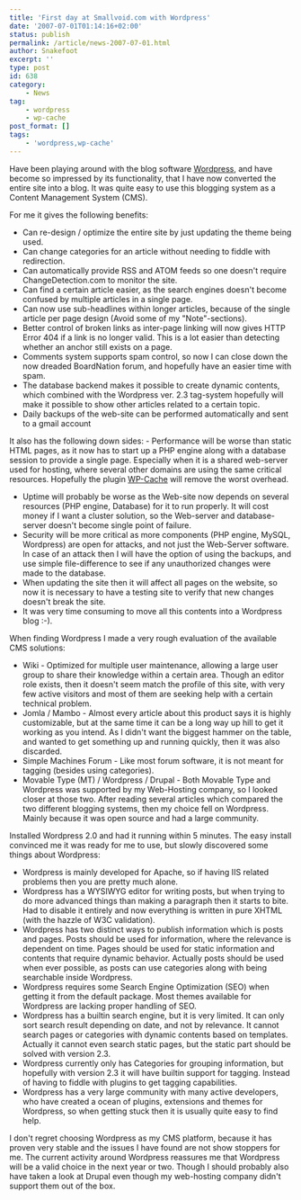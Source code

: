 ```yaml
---
title: 'First day at Smallvoid.com with Wordpress'
date: '2007-07-01T01:14:16+02:00'
status: publish
permalink: /article/news-2007-07-01.html
author: Snakefoot
excerpt: ''
type: post
id: 638
category:
    - News
tag:
    - wordpress
    - wp-cache
post_format: []
tags:
    - 'wordpress,wp-cache'
---
```

Have been playing around with the blog software [Wordpress](http://wordpress.org/), and have become so impressed by its functionality, that I have now converted the entire site into a blog. It was quite easy to use this blogging system as a Content Management System (CMS).  
  
 For me it gives the following benefits:

- Can re-design / optimize the entire site by just updating the theme being used.
- Can change categories for an article without needing to fiddle with redirection.
- Can automatically provide RSS and ATOM feeds so one doesn't require ChangeDetection.com to monitor the site.
- Can find a certain article easier, as the search engines doesn't become confused by multiple articles in a single page.
- Can now use sub-headlines within longer articles, because of the single article per page design (Avoid some of my "Note"-sections).
- Better control of broken links as inter-page linking will now gives HTTP Error 404 if a link is no longer valid. This is a lot easier than detecting whether an anchor still exists on a page.
- Comments system supports spam control, so now I can close down the now dreaded BoardNation forum, and hopefully have an easier time with spam.
- The database backend makes it possible to create dynamic contents, which combined with the Wordpress ver. 2.3 tag-system hopefully will make it possible to show other articles related to a certain topic.
- Daily backups of the web-site can be performed automatically and sent to a gmail account
 
 It also has the following down sides: - Performance will be worse than static HTML pages, as it now has to start up a PHP engine along with a database session to provide a single page. Especially when it is a shared web-server used for hosting, where several other domains are using the same critical resources. Hopefully the plugin [WP-Cache](http://wordpress.org/extend/plugins/wp-cache/) will remove the worst overhead.
- Uptime will probably be worse as the Web-site now depends on several resources (PHP engine, Database) for it to run properly. It will cost money if I want a cluster solution, so the Web-server and database-server doesn't become single point of failure.
- Security will be more critical as more components (PHP engine, MySQL, Wordpress) are open for attacks, and not just the Web-Server software. In case of an attack then I will have the option of using the backups, and use simple file-difference to see if any unauthorized changes were made to the database.
- When updating the site then it will affect all pages on the website, so now it is necessary to have a testing site to verify that new changes doesn't break the site.
- It was very time consuming to move all this contents into a Wordpress blog :-).
 
 When finding Wordpress I made a very rough evaluation of the available CMS solutions:
- Wiki - Optimized for multiple user maintenance, allowing a large user group to share their knowledge within a certain area. Though an editor role exists, then it doesn't seem match the profile of this site, with very few active visitors and most of them are seeking help with a certain technical problem.
- Jomla / Mambo - Almost every article about this product says it is highly customizable, but at the same time it can be a long way up hill to get it working as you intend. As I didn't want the biggest hammer on the table, and wanted to get something up and running quickly, then it was also discarded.
- Simple Machines Forum - Like most forum software, it is not meant for tagging (besides using categories).
- Movable Type (MT) / Wordpress / Drupal - Both Movable Type and Wordpress was supported by my Web-Hosting company, so I looked closer at those two. After reading several articles which compared the two different blogging systems, then my choice fell on Wordpress. Mainly because it was open source and had a large community.
 
 Installed Wordpress 2.0 and had it running within 5 minutes. The easy install convinced me it was ready for me to use, but slowly discovered some things about Wordpress:
- Wordpress is mainly developed for Apache, so if having IIS related problems then you are pretty much alone.
- Wordpress has a WYSIWYG editor for writing posts, but when trying to do more advanced things than making a paragraph then it starts to bite. Had to disable it entirely and now everything is written in pure XHTML (with the hazzle of W3C validation).
- Wordpress has two distinct ways to publish information which is posts and pages. Posts should be used for information, where the relevance is dependent on time. Pages should be used for static information and contents that require dynamic behavior. Actually posts should be used when ever possible, as posts can use categories along with being searchable inside Wordpress.
- Wordpress requires some Search Engine Optimization (SEO) when getting it from the default package. Most themes available for Wordpress are lacking proper handling of SEO.
- Wordpress has a builtin search engine, but it is very limited. It can only sort search result depending on date, and not by relevance. It cannot search pages or categories with dynamic contents based on templates. Actually it cannot even search static pages, but the static part should be solved with version 2.3.
- Wordpress currently only has Categories for grouping information, but hopefully with version 2.3 it will have builtin support for tagging. Instead of having to fiddle with plugins to get tagging capabilities.
- Wordpress has a very large community with many active developers, who have created a ocean of plugins, extensions and themes for Wordpress, so when getting stuck then it is usually quite easy to find help.
 
 I don't regret choosing Wordpress as my CMS platform, because it has proven very stable and the issues I have found are not show stoppers for me. The current activity around Wordpress reassures me that Wordpress will be a valid choice in the next year or two. Though I should probably also have taken a look at Drupal even though my web-hosting company didn't support them out of the box.